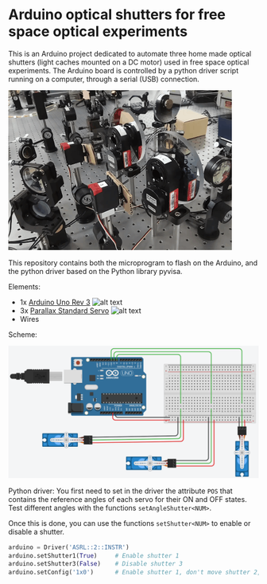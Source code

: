 # Arduino optical shutters for free space optical experiments

This is an Arduino project dedicated to automate three home made optical shutters (light caches mounted on a DC motor) used in free space optical experiments. The Arduino board is controlled by a python driver script running on a computer, through a serial (USB) connection.

![](shutters.gif)

This repository contains both the microprogram to flash on the Arduino, and the python driver based on the Python library pyvisa.

Elements:
- 1x [Arduino Uno Rev 3](https://store.arduino.cc/arduino-uno-rev3) 
![alt text](https://store-cdn.arduino.cc/uni/catalog/product/cache/1/image/500x375/f8876a31b63532bbba4e781c30024a0a/a/0/a000066_iso_3.jpg)
- 3x [Parallax Standard Servo](https://www.parallax.com/product/900-00005)
![alt text](https://www.parallax.com/sites/default/files/styles/mid-sized-product/public/900-00005.png)
- Wires

Scheme:

![alt text](scheme.png)


Python driver:
You first need to set in the driver the attribute `POS` that contains the reference angles of each servo for their ON and OFF states. Test different angles with the functions `setAngleShutter<NUM>`.

Once this is done, you can use the functions `setShutter<NUM>` to enable or disable a shutter.

``` python
arduino = Driver('ASRL::2::INSTR')
arduino.setShutter1(True)     # Enable shutter 1
arduino.setShutter3(False)    # Disable shutter 3
arduino.setConfig('1x0')      # Enable shutter 1, don't move shutter 2, disable shutter 3
```
